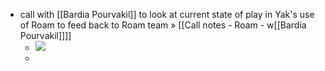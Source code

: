 - call with [[Bardia Pourvakil]] to look at current state of play in Yak's use of Roam to feed back to Roam team » [[Call notes - Roam - w[[Bardia Pourvakil]]]]
    - ![](https://firebasestorage.googleapis.com/v0/b/firescript-577a2.appspot.com/o/imgs%2Fapp%2FArtOfGig%2FPnf1hXOu37.png?alt=media&token=735d52f8-0751-4e92-b8a1-26cbdb1c2242)
    - 
